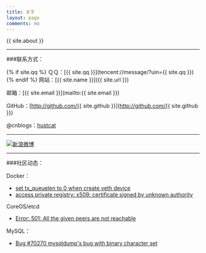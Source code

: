 ```yaml
---
title: 关于
layout: page
comments: no
---
```


{{ site.about }}

----

###联系方式：

{% if site.qq %}
ＱＱ：[{{ site.qq }}](tencent://message/?uin={{ site.qq }})
{% endif %}
网站：[{{ site.name }}]({{ site.url }})

邮箱：[{{ site.email }}](mailto:{{ site.email }})

GitHub：[http://github.com/{{ site.github }}](http://github.com/{{ site.github }})

@cnblogs：[hustcat](http://hustcat.cnblogs.com)

----

[![新浪微博](http://service.t.sina.com.cn/widget/qmd/1831504255/02345c5a/1.png)](http://weibo.com/u/1831504255?s=6uyXnP)

---
###社区动态：

Docker：

* [set tx_queuelen to 0 when create veth device](https://github.com/docker/libcontainer/pull/193)
* [access private registry: x509: certificate signed by unknown authority](https://github.com/docker/docker/issues/8849)

CoreOS/etcd

* [Error: 501: All the given peers are not reachable](https://github.com/coreos/etcdctl/issues/109)


MySQL：

* [Bug #70270	mysqldump's bug with binary character set](http://bugs.mysql.com/bug.php?id=70270)

